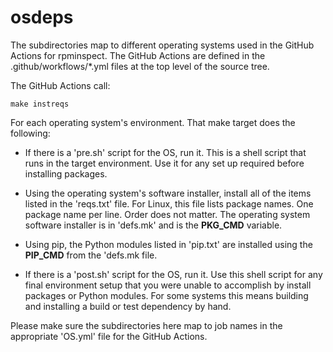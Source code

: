 osdeps
======

The subdirectories map to different operating systems used in the
GitHub Actions for rpminspect.  The GitHub Actions are defined in the
.github/workflows/*.yml files at the top level of the source tree.

The GitHub Actions call:

    make instreqs

For each operating system's environment.  That make target does the
following:

* If there is a 'pre.sh' script for the OS, run it.  This is a shell
  script that runs in the target environment.  Use it for any set up
  required before installing packages.

* Using the operating system's software installer, install all of the
  items listed in the 'reqs.txt' file.  For Linux, this file lists
  package names.  One package name per line.  Order does not matter.
  The operating system software installer is in 'defs.mk' and is the
  **PKG_CMD** variable.

* Using pip, the Python modules listed in 'pip.txt' are installed
  using the **PIP_CMD** from the 'defs.mk file.

* If there is a 'post.sh' script for the OS, run it.  Use this shell
  script for any final environment setup that you were unable to
  accomplish by install packages or Python modules.  For some systems
  this means building and installing a build or test dependency by
  hand.

Please make sure the subdirectories here map to job names in the
appropriate 'OS.yml' file for the GitHub Actions.
